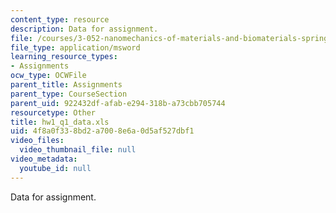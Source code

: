 ```yaml
---
content_type: resource
description: Data for assignment.
file: /courses/3-052-nanomechanics-of-materials-and-biomaterials-spring-2007/4f8a0f338bd2a7008e6a0d5af527dbf1_hw1_q1_data.xls
file_type: application/msword
learning_resource_types:
- Assignments
ocw_type: OCWFile
parent_title: Assignments
parent_type: CourseSection
parent_uid: 922432df-afab-e294-318b-a73cbb705744
resourcetype: Other
title: hw1_q1_data.xls
uid: 4f8a0f33-8bd2-a700-8e6a-0d5af527dbf1
video_files:
  video_thumbnail_file: null
video_metadata:
  youtube_id: null
---
```

Data for assignment.

